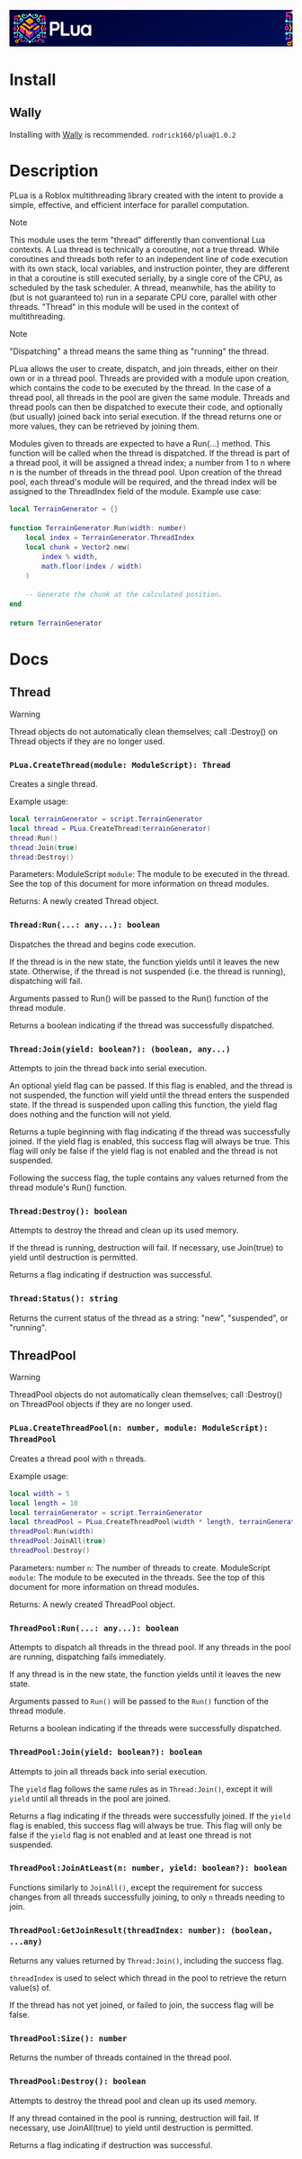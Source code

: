 ![PLua logo](logo/Small/PLua_Banner.png)

# Install
## Wally
Installing with [Wally](https://github.com/UpliftGames/wally) is recommended.
`rodrick160/plua@1.0.2`

# Description
PLua is a Roblox multithreading library created with the intent to provide a simple, effective, and efficient interface for parallel computation.

> [!NOTE]
> This module uses the term "thread" differently than conventional Lua contexts. A Lua thread is technically a coroutine, not a true thread.
> While coroutines and threads both refer to an independent line of code execution with its own stack, local variables, and instruction pointer,
> they are different in that a coroutine is still executed serially, by a single core of the CPU, as scheduled by the task scheduler. A thread,
> meanwhile, has the ability to (but is not guaranteed to) run in a separate CPU core, parallel with other threads.
> "Thread" in this module will be used in the context of multithreading.

> [!NOTE]
> "Dispatching" a thread means the same thing as "running" the thread.

PLua allows the user to create, dispatch, and join threads, either on their own or in a thread pool. Threads are provided with a module upon creation,
which contains the code to be executed by the thread. In the case of a thread pool, all threads in the pool are given the same module. Threads and
thread pools can then be dispatched to execute their code, and optionally (but usually) joined back into serial execution. If the thread returns one
or more values, they can be retrieved by joining them.

Modules given to threads are expected to have a Run(...) method. This function will be called when the thread is dispatched. If the thread is part of
a thread pool, it will be assigned a thread index; a number from 1 to n where n is the number of threads in the thread pool. Upon creation of the thread
pool, each thread's module will be required, and the thread index will be assigned to the ThreadIndex field of the module.
Example use case:

```lua
local TerrainGenerator = {}

function TerrainGenerator.Run(width: number)
	local index = TerrainGenerator.ThreadIndex
	local chunk = Vector2.new(
		index % width,
		math.floor(index / width)
	)

	-- Generate the chunk at the calculated position.
end

return TerrainGenerator
```

# Docs
## Thread

> [!WARNING]
> Thread objects do not automatically clean themselves; call :Destroy() on Thread objects if they are no longer used.

### `PLua.CreateThread(module: ModuleScript): Thread`
Creates a single thread.

Example usage:
```lua
local terrainGenerator = script.TerrainGenerator
local thread = PLua.CreateThread(terrainGenerator)
thread:Run()
thread:Join(true)
thread:Destroy()
```

Parameters:
ModuleScript `module`:
	The module to be executed in the thread.
	See the top of this document for more information on thread modules.

Returns:
	A newly created Thread object.

### `Thread:Run(...: any...): boolean`
Dispatches the thread and begins code execution.

If the thread is in the new state, the function yields until it leaves the new state.
Otherwise, if the thread is not suspended (i.e. the thread is running), dispatching will fail.

Arguments passed to Run() will be passed to the Run() function of the thread module.

Returns a boolean indicating if the thread was successfully dispatched.

### `Thread:Join(yield: boolean?): (boolean, any...)`
Attempts to join the thread back into serial execution.

An optional yield flag can be passed. If this flag is enabled, and the thread is not
suspended, the function will yield until the thread enters the suspended state. If the
thread is suspended upon calling this function, the yield flag does nothing and the
function will not yield.

Returns a tuple beginning with flag indicating if the thread was successfully joined.
If the yield flag is enabled, this success flag will always be true. This flag will
only be false if the yield flag is not enabled and the thread is not suspended.

Following the success flag, the tuple contains any values returned from the thread module's
Run() function.

### `Thread:Destroy(): boolean`
Attempts to destroy the thread and clean up its used memory.

If the thread is running, destruction will fail.
If necessary, use Join(true) to yield until destruction is permitted.

Returns a flag indicating if destruction was successful.

### `Thread:Status(): string`
Returns the current status of the thread as a string:
"new", "suspended", or "running".

## ThreadPool

> [!WARNING]
> ThreadPool objects do not automatically clean themselves; call :Destroy() on ThreadPool objects if they are no longer used.

### `PLua.CreateThreadPool(n: number, module: ModuleScript): ThreadPool`
Creates a thread pool with `n` threads.

Example usage:
```lua
local width = 5
local length = 10
local terrainGenerator = script.TerrainGenerator
local threadPool = PLua.CreateThreadPool(width * length, terrainGenerator)
threadPool:Run(width)
threadPool:JoinAll(true)
threadPool:Destroy()
```

Parameters:
number `n`: The number of threads to create.
ModuleScript `module`:
	The module to be executed in the threads.
	See the top of this document for more information on thread modules.

Returns:
	A newly created ThreadPool object.


### `ThreadPool:Run(...: any...): boolean`
Attempts to dispatch all threads in the thread pool.
If any threads in the pool are running, dispatching fails immediately.

If any thread is in the new state, the function yields until it leaves the new state.

Arguments passed to `Run()` will be passed to the `Run()` function of the thread module.

Returns a boolean indicating if the threads were successfully dispatched.

### `ThreadPool:Join(yield: boolean?): boolean`
Attempts to join all threads back into serial execution.

The `yield` flag follows the same rules as in `Thread:Join()`, except it will `yield` until all
threads in the pool are joined.

Returns a flag indicating if the threads were successfully joined.
If the `yield` flag is enabled, this success flag will always be true. This flag will
only be false if the `yield` flag is not enabled and at least one thread is not suspended.

### `ThreadPool:JoinAtLeast(n: number, yield: boolean?): boolean`
Functions similarly to `JoinAll()`, except the requirement for success changes from all threads
successfully joining, to only `n` threads needing to join.

### `ThreadPool:GetJoinResult(threadIndex: number): (boolean, ...any)`
Returns any values returned by `Thread:Join()`, including the success flag.

`threadIndex` is used to select which thread in the pool to retrieve the return value(s) of.

If the thread has not yet joined, or failed to join, the success flag will be false.

### `ThreadPool:Size(): number`
Returns the number of threads contained in the thread pool.

### `ThreadPool:Destroy(): boolean`
Attempts to destroy the thread pool and clean up its used memory.

If any thread contained in the pool is running, destruction will fail.
If necessary, use JoinAll(true) to yield until destruction is permitted.

Returns a flag indicating if destruction was successful.
